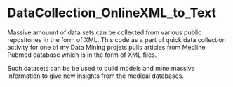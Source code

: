 # DataCollection_OnlineXML_to_Text
Massive amouunt of data sets can be collected from various public repositories in the form of XML. This code as a part of quick 
data collection activity for one of my Data Mining projets pulls articles from Medline Pubmed database which is in the form of XML files. 

Such datasets can be be used to build models and mine massive information to give new insights from the medical databases.
